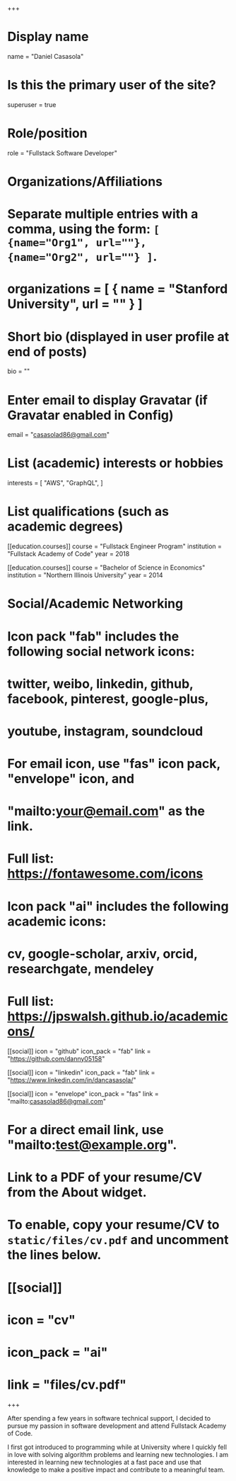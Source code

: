 +++
# Display name
name = "Daniel Casasola"

# Is this the primary user of the site?
superuser = true

# Role/position
role = "Fullstack Software Developer"

# Organizations/Affiliations
#   Separate multiple entries with a comma, using the form: `[ {name="Org1", url=""}, {name="Org2", url=""} ]`.
# organizations = [ { name = "Stanford University", url = "" } ]

# Short bio (displayed in user profile at end of posts)
bio = ""

# Enter email to display Gravatar (if Gravatar enabled in Config)
email = "casasolad86@gmail.com"

# List (academic) interests or hobbies
interests = [
  "AWS",
  "GraphQL",
]

# List qualifications (such as academic degrees)
[[education.courses]]
  course = "Fullstack Engineer Program"
  institution = "Fullstack Academy of Code"
  year = 2018

[[education.courses]]
  course = "Bachelor of Science in Economics"
  institution = "Northern Illinois University"
  year = 2014

# Social/Academic Networking
#
# Icon pack "fab" includes the following social network icons:
#
#   twitter, weibo, linkedin, github, facebook, pinterest, google-plus,
#   youtube, instagram, soundcloud
#
#   For email icon, use "fas" icon pack, "envelope" icon, and
#   "mailto:your@email.com" as the link.
#
#   Full list: https://fontawesome.com/icons
#
# Icon pack "ai" includes the following academic icons:
#
#   cv, google-scholar, arxiv, orcid, researchgate, mendeley
#
#   Full list: https://jpswalsh.github.io/academicons/

[[social]]
  icon = "github"
  icon_pack = "fab"
  link = "https://github.com/danny05158"

  [[social]]
  icon = "linkedin"
  icon_pack = "fab"
  link = "https://www.linkedin.com/in/dancasasola/"


[[social]]
  icon = "envelope"
  icon_pack = "fas"
  link = "mailto:casasolad86@gmail.com"
  # For a direct email link, use "mailto:test@example.org".


# Link to a PDF of your resume/CV from the About widget.
# To enable, copy your resume/CV to `static/files/cv.pdf` and uncomment the lines below.
# [[social]]
#   icon = "cv"
#   icon_pack = "ai"
#   link = "files/cv.pdf"

+++

After spending a few years in software technical support, I decided to pursue my passion
in software development and attend Fullstack Academy of Code.

I first got introduced to programming while at University where I quickly fell in love with solving algorithm problems and learning new technologies. I am interested in learning new technologies at a fast pace and use that knowledge to make a positive impact and contribute to a meaningful team.
